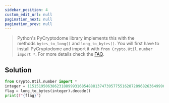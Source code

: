 ```yaml
---
sidebar_position: 4
custom_edit_url: null
pagination_next: null
pagination_prev: null
---
```


> Python's PyCryptodome library implements this with the methods `bytes_to_long()` and `long_to_bytes()`. You will first have to install PyCryptodome and import it with `from Crypto.Util.number import *`. For more details check the [FAQ](https://cryptohack.org/faq/#install).

## Solution
```python
from Crypto.Util.number import *
integer = 11515195063862318899931685488813747395775516287289682636499965282714637259206269
flag = long_to_bytes(integer).decode()
print(f"{flag}")
```
